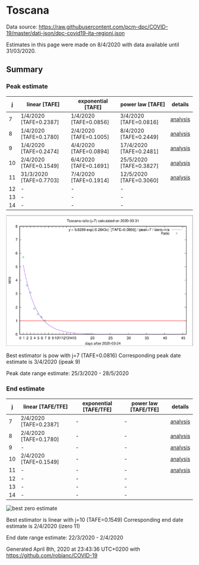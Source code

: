 # Toscana


Data source: https://raw.githubusercontent.com/pcm-dpc/COVID-19/master/dati-json/dpc-covid19-ita-regioni.json

Estimates in this page were made on 8/4/2020 with data available until 31/03/2020.


## Summary 

### Peak estimate 
|j|linear [TAFE]|exponential [TAFE]|power law [TAFE]|details|
|---|----|-----------|---------|-------|
|7|1/4/2020 [TAFE=0.2387]|1/4/2020 [TAFE=0.0856]|3/4/2020 [TAFE=0.0816]|[analysis](COVID-19_toscana_j7_2020-03-31.md)|
|8|1/4/2020 [TAFE=0.1780]|2/4/2020 [TAFE=0.1005]|8/4/2020 [TAFE=0.2449]|[analysis](COVID-19_toscana_j8_2020-03-31.md)|
|9|1/4/2020 [TAFE=0.2474]|4/4/2020 [TAFE=0.0894]|17/4/2020 [TAFE=0.2481]|[analysis](COVID-19_toscana_j9_2020-03-31.md)|
|10|2/4/2020 [TAFE=0.1549]|6/4/2020 [TAFE=0.1691]|25/5/2020 [TAFE=0.3827]|[analysis](COVID-19_toscana_j10_2020-03-31.md)|
|11|31/3/2020 [TAFE=0.7703]|7/4/2020 [TAFE=0.1914]|12/5/2020 [TAFE=0.3060]|[analysis](COVID-19_toscana_j11_2020-03-31.md)|
|12|-|-|-||
|13|-|-|-||
|14|-|-|-||

![best peak estimate](COVID-19_toscana_j7_2020-03-31.png)

Best estimator is pow with j=7 (TAFE=0.0816)
Corresponding peak date estimate is 3/4/2020 (ipeak 9)


Peak date range estimate: 25/3/2020 - 28/5/2020

### End estimate 
|j|linear [TAFE/TFE]|exponential [TAFE/TFE]|power law [TAFE/TFE]|details|
|---|----|-----------|---------|-------|
|7|2/4/2020 [TAFE=0.2387]|-|-|[analysis](COVID-19_toscana_j7_2020-03-31.md)|
|8|2/4/2020 [TAFE=0.1780]|-|-|[analysis](COVID-19_toscana_j8_2020-03-31.md)|
|9|-|-|-|[analysis](COVID-19_toscana_j9_2020-03-31.md)|
|10|2/4/2020 [TAFE=0.1549]|-|-|[analysis](COVID-19_toscana_j10_2020-03-31.md)|
|11|-|-|-|[analysis](COVID-19_toscana_j11_2020-03-31.md)|
|12|-|-|-||
|13|-|-|-||
|14|-|-|-||

![best zero estimate](COVID-19_toscana_j10_2020-03-31.png)

Best estimator is linear with j=10 (TAFE=0.1549)
Corresponding end date estimate is 2/4/2020 (izero 11)


End date range estimate: 22/3/2020 - 2/4/2020

Generated April 8th, 2020 at 23:43:36 UTC+0200 with https://github.com/robianc/COVID-19

